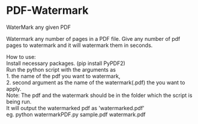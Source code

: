 # PDF-Watermark
WaterMark any given PDF

Watermark any number of pages in a PDF file.
Give any number of pdf pages to watermark and it will watermark them in seconds.

How to use:</br>
Install necessary packages. (pip install PyPDF2)</br>
Run the python script with the arguments as</br>
	</tab>1. the name of the pdf you want to watermark,</br> 
	</tab>2. second argument as the name of the watermark(.pdf) the you want to apply.</br>
Note: The pdf and the watermark should be in the folder which the script is being run.</br>
It will output the watermarked pdf as 'watermarked.pdf'</br>
eg. python watermarkPDF.py sample.pdf watermark.pdf</br>